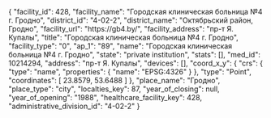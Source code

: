 {
    "facility_id": 428,
    "facility_name": "Городская клиническая больница №4 г. Гродно",
    "district_id": "4-02-2",
    "district_name": "Октябрьский район, Гродно",
    "facility_url": "https:\/\/gb4.by\/",
    "facility_address": "пр-т Я. Купалы",
    "title": "Городская клиническая больница №4 г. Гродно",
    "facility_type": "0",
    "ap_1": "89",
    "name": "Городская клиническая больница №4 г. Гродно",
    "state": "private institution",
    "stats": [],
    "med_id": 10214294,
    "address": "пр-т Я. Купалы",
    "devices": [],
    "coord_x_y": {
        "crs": {
            "type": "name",
            "properties": {
                "name": "EPSG:4326"
            }
        },
        "type": "Point",
        "coordinates": [
            23.8579,
            53.6488
        ]
    },
    "place_name": "Гродно",
    "place_type": "city",
    "localties_key": 87,
    "year_of_closing": null,
    "year_of_opening": "1988",
    "healthcare_facility_key": 428,
    "administrative_division_id": "4-02-2"
}